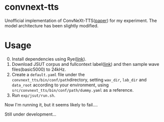 # convnext-tts

Unofficial implementation of ConvNeXt-TTS([paper](https://ieeexplore.ieee.org/document/10446890)) for my experiment.
The model architecture has been slightly modified.

# Usage

0. Install dependencies using Rye([link](https://rye-up.com/guide/installation/)).
1. Download JSUT corpus and fullcontext label([link](https://github.com/sarulab-speech/jsut-label)) and then sample wave files(basic5000) to 24kHz.
2. Create a `default.yaml` file under the `convnext_tts/bin/conf/path`directory, setting `wav_dir`, `lab_dir` and `data_root` according to your environment, using `src/convnext_tts/bin/conf/path/dummy.yaml` as a reference.
3. Run `exp/jsut/run.sh`.

Now I'm running it, but it seems likely to fail....

Still under development...
